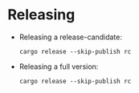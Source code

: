 # Releasing

* Releasing a release-candidate:

    ```
    cargo release --skip-publish rc
    ```

* Releasing a full version:

    ```
    cargo release --skip-publish rc
    ```
